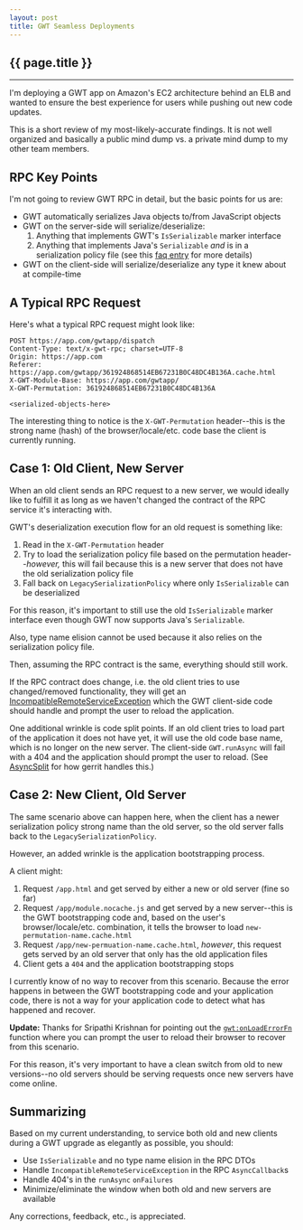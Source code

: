 ```yaml
---
layout: post
title: GWT Seamless Deployments
---
```


<h2>{{ page.title }}</h2>

---

I'm deploying a GWT app on Amazon's EC2 architecture behind an ELB and wanted to ensure the best experience for users while pushing out new code updates.

This is a short review of my most-likely-accurate findings. It is not well organized and basically a public mind dump vs. a private mind dump to my other team members.

RPC Key Points
--------------

I'm not going to review GWT RPC in detail, but the basic points for us are:

* GWT automatically serializes Java objects to/from JavaScript objects
* GWT on the server-side will serialize/deserialize:
  1. Anything that implements GWT's `IsSerializable` marker interface
  2. Anything that implements Java's `Serializable` *and* is in a serialization policy file (see this [faq entry](http://code.google.com/webtoolkit/doc/latest/FAQ_Server.html#Does_the_GWT_RPC_system_support_the_use_of_java.io.Serializable) for more details)
* GWT on the client-side will serialize/deserialize any type it knew about at compile-time

A Typical RPC Request
---------------------

Here's what a typical RPC request might look like:

```plain
POST https://app.com/gwtapp/dispatch
Content-Type: text/x-gwt-rpc; charset=UTF-8
Origin: https://app.com
Referer: https://app.com/gwtapp/361924868514EB67231B0C48DC4B136A.cache.html
X-GWT-Module-Base: https://app.com/gwtapp/
X-GWT-Permutation: 361924868514EB67231B0C48DC4B136A

<serialized-objects-here>
```

The interesting thing to notice is the `X-GWT-Permutation` header--this is the strong name (hash) of the browser/locale/etc. code base the client is currently running.

Case 1: Old Client, New Server
------------------------------

When an old client sends an RPC request to a new server, we would ideally like to fulfill it as long as we haven't changed the contract of the RPC service it's interacting with.

GWT's deserialization execution flow for an old request is something like:

1. Read in the `X-GWT-Permutation` header
2. Try to load the serialization policy file based on the permutation header--*however,* this will fail because this is a new server that does not have the old serialization policy file
3. Fall back on `LegacySerializationPolicy` where only `IsSerializable` can be deserialized

For this reason, it's important to still use the old `IsSerializable` marker interface even though GWT now supports Java's `Serializable`.

Also, type name elision cannot be used because it also relies on the serialization policy file.

Then, assuming the RPC contract is the same, everything should still work.

If the RPC contract does change, i.e. the old client tries to use changed/removed functionality, they will get an [IncompatibleRemoteServiceException](http://google-web-toolkit.googlecode.com/svn/javadoc/2.0/com/google/gwt/user/client/rpc/IncompatibleRemoteServiceException.html) which the GWT client-side code should handle and prompt the user to reload the application.

One additional wrinkle is code split points. If an old client tries to load part of the application it does not have yet, it will use the old code base name, which is no longer on the new server. The client-side `GWT.runAsync` will fail with a 404 and the application should prompt the user to reload. (See [AsyncSplit](https://android.git.kernel.org/?p=tools/gerrit.git;a=blob;f=gerrit-gwtui/src/main/java/com/google/gerrit/client/Dispatcher.java;h=7db92ad17911eb52e9b078c127906adaaa74f3dc;hb=HEAD#l375) for how gerrit handles this.)

Case 2: New Client, Old Server
------------------------------

The same scenario above can happen here, when the client has a newer serialization policy strong name than the old server, so the old server falls back to the `LegacySerializationPolicy`.

However, an added wrinkle is the application bootstrapping process.

A client might:

1. Request `/app.html` and get served by either a new or old server (fine so far)
2. Request `/app/module.nocache.js` and get served by a new server--this is the GWT bootstrapping code and, based on the user's browser/locale/etc. combination, it tells the browser to load `new-permutation-name.cache.html`
3. Request `/app/new-permuation-name.cache.html`, *however*, this request gets served by an old server that only has the old application files
4. Client gets a `404` and the application bootstrapping stops

I currently know of no way to recover from this scenario. Because the error happens in between the GWT bootstrapping code and your application code, there is not a way for your application code to detect what has happened and recover.

**Update:** Thanks for Sripathi Krishnan for pointing out the [`gwt:onLoadErrorFn`](http://groups.google.com/group/google-web-toolkit/browse_thread/thread/2dafc6fd50e622a4) function where you can prompt the user to reload their browser to recover from this scenario.

For this reason, it's very important to have a clean switch from old to new versions--no old servers should be serving requests once new servers have come online.

Summarizing
-----------

Based on my current understanding, to service both old and new clients during a GWT upgrade as elegantly as possible, you should:

* Use `IsSerializable` and no type name elision in the RPC DTOs
* Handle `IncompatibleRemoteServiceException` in the RPC `AsyncCallback`s
* Handle 404's in the `runAsync` `onFailures`
* Minimize/eliminate the window when both old and new servers are available

Any corrections, feedback, etc., is appreciated.

